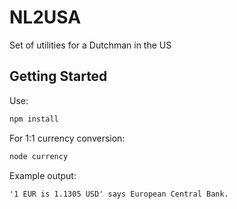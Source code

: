 # NL2USA

Set of utilities for a Dutchman in the US

## Getting Started

Use:

```bash
npm install
```

For 1:1 currency conversion:

```bash
node currency
```

Example output:

```console
'1 EUR is 1.1305 USD' says European Central Bank.
```
